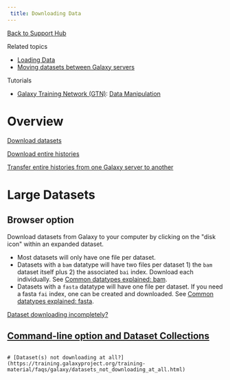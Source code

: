 ```yaml
---
 title: Downloading Data
---
```

[Back to Support Hub](/support/)

Related topics

* [Loading Data](/support/loading-data/)
* [Moving datasets between Galaxy servers](https://training.galaxyproject.org/training-material/faqs/galaxy/datasets_moving_datasets_between_galaxy_servers.html)

Tutorials

* [Galaxy Training Network (GTN)](https://training.galaxyproject.org/): [Data Manipulation](https://training.galaxyproject.org/training-material/topics/galaxy-data-manipulation/)

# Overview

[Download datasets](https://training.galaxyproject.org/training-material/faqs/galaxy/datasets_download_datasets.html)

[Download entire histories](https://training.galaxyproject.org/training-material/faqs/galaxy/histories_download_histories.html)

[Transfer entire histories from one Galaxy server to another](https://training.galaxyproject.org/training-material/faqs/galaxy/histories_transfer_entire_histories_from_one_galaxy_server_to_another.html)

# Large Datasets

## Browser option

Download datasets from Galaxy to your computer by clicking on the "disk icon" within an expanded dataset.

* Most datasets will only have one file per dataset.
* Datasets with a `bam` datatype will have two files per dataset 1) the `bam` dataset itself plus 2) the associated `bai` index. Download each individually. See [Common datatypes explained: bam](/learn/datatypes/#bam).
* Datasets with a `fasta` datatype will have one file per dataset. If you need a fasta `fai` index, one can be created and downloaded. See [Common datatypes explained: fasta](/learn/datatypes/#fasta).

[Dataset downloading incompletely?](https://training.galaxyproject.org/training-material/faqs/galaxy/dataset_incomplete_download.html)


## [Command-line option and Dataset Collections](https://training.galaxyproject.org/training-material/faqs/galaxy/datasets_download_using_command_line.html)

```

# [Dataset(s) not downloading at all?](https://training.galaxyproject.org/training-material/faqs/galaxy/datasets_not_downloading_at_all.html)
